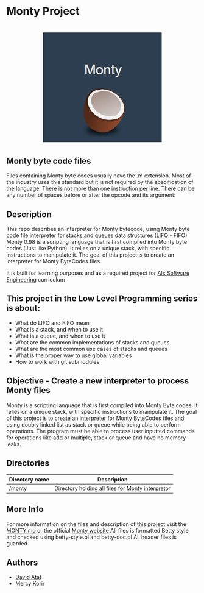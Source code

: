 # Monty Project
<h1 align="center"><img src="images/monty.JPG"></h1>

## Monty byte code files

Files containing Monty byte codes usually have the .m extension. Most of the industry uses this standard but it is not required by the specification of the language. There is not more than one instruction per line. There can be any number of spaces before or after the opcode and its argument:

## Description

This repo describes an interpreter for Monty bytecode, using Monty byte code file interpreter for stacks and queues data structures (LIFO - FIFO)
Monty 0.98 is a scripting language that is first compiled into Monty byte codes (Just like Python). It relies on a unique stack, with specific instructions to manipulate it. The goal of this project is to create an interpreter for Monty ByteCodes files. <p>
It is built for learning purposes and as a required project for [Alx Software Engineering](https://www.alxafrica.com/) curriculum

## This project in the Low Level Programming series is about:

* What do LIFO and FIFO mean
* What is a stack, and when to use it
* What is a queue, and when to use it
* What are the common implementations of stacks and queues
* What are the most common use cases of stacks and queues
* What is the proper way to use global variables
* How to work with git submodules

## Objective - Create a new interpreter to process Monty files

Monty is a scripting language that is first compiled into Monty Byte codes. It relies on a unique stack, with specific instructions to manipulate it. The goal of this project is to create an interpreter for Monty ByteCodes files and using doubly linked list as stack or queue while being able to perform operations. The program must be able to process user inputted commands for operations like add or multiple, stack or queue and have no memory leaks.

## Directories

Directory name |	Description
----------- | -------------------
/monty |	Directory holding all files for Monty interpretor

## More Info
For more information on the files and description of this project visit the [MONTY.md](https://github.com/daveeazi/monty/blob/main/MONTY.md) or the official [Monty website](https://montyscoconut.github.io/about.html#:~:text=The%20Name%20%22Monty%22,British%20comedy%20group%20Monty%20Python.)
All files is formatted Betty style and checked using betty-style.pl and betty-doc.pl
All header files is guarded

## Authors

* [David Atat](https://github.com/daveeazi)
* Mercy Korir
